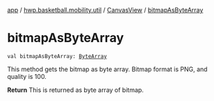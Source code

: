 [app](../../index.md) / [hwp.basketball.mobility.util](../index.md) / [CanvasView](index.md) / [bitmapAsByteArray](.)

# bitmapAsByteArray

`val bitmapAsByteArray: `[`ByteArray`](https://kotlinlang.org/api/latest/jvm/stdlib/kotlin/-byte-array/index.html)

This method gets the bitmap as byte array.
Bitmap format is PNG, and quality is 100.

**Return**
This is returned as byte array of bitmap.

